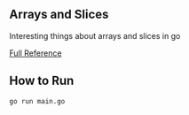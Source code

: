 ## Arrays and Slices
Interesting things about arrays and slices in go

[Full Reference](https://github.com/golangbot/arraysandslices)

## How to Run
```cmd
go run main.go
```